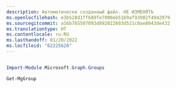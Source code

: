 ```yaml
---
description: Автоматически созданный файл. НЕ ИЗМЕНЯТЬ
ms.openlocfilehash: e3b528d1ff689fe7000eb5169af93982f4942979
ms.sourcegitcommit: a16b765507093d892022603d521c0ae8043de432
ms.translationtype: HT
ms.contentlocale: ru-RU
ms.lasthandoff: 01/20/2022
ms.locfileid: "62225620"
---
```

```powershell

Import-Module Microsoft.Graph.Groups

Get-MgGroup

```
